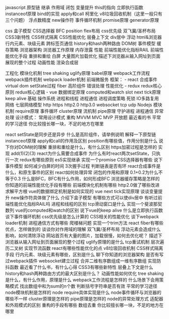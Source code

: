 javascript
    原型链
    继承
    作用域
    闭包
    变量提升
    this的指向
    立即执行函数
    instanceof原理
    bind的实现
    apply和call
    柯里化
    v8垃圾回收机制（这里一般只有三个问题）
    浮点数精度
    new操作符
    事件循环机制
    promise原理
    generator原理

css
    盒子模型
    CSS选择器
    BFC
    position
    flex布局
    css优先级
    双飞冀/圣杯布局
    CSS3新特性
    CSS样式隔离
    CSS性能优化
    层叠上下文
    div居中
    浮动
html&浏览器
    行内元素、块级元素
    跨标签页通信
    history和hash两种路由
    DOM树
    事件模型
    缓存策略
    浏览器架构
    浏览器工作原理
    内存泄露
性能
    前端性能优化指标RAIL
    前端性能优化手段
    重排和重绘
    白屏
    大量图片加载优化
    描述下浏览器从输入网址到页面展现的整个过程
    动画性能
    渲染合成层

工程化
    模块化机制
    tree shaking
    uglify原理
    babel原理
    webpack工作流程
    webpack插件机制
    webpack loader机制
    前端微服务
框架：
    - react
        合成事件
        virtual dom
        setState过程
        fiber
        高阶组件
        错误处理
        性能优化
    - redux
        redux核心原则
        redux核心逻辑
    - vue
        数据绑定原理
        computed和watch
        slot
        next tick原理
        keep alive
基础
    操作系统
        进程和线程
        进程通信
        进程调度策略
        死锁
        IO多路复用
    网络
        七层网络模型
        http
        https
        http2.0
        http3.0
        websocket
        tcp
        udp
Nodejs
    模块机制
    require原理
    事件循环
    cluster原理
    流机制
    pipe原理
    守护进程
    进程通信
    异常处理
设计模式：
    常用设计模式
    重构
    MVVM
    MVC
    MVP
开放题
    最近看的书
    平常的学习途径
    你比较擅长哪一块，不足的地方在哪里

react setState是同步还是异步
什么是高阶组件，请举例说明
解释一下原型链
instanceof原理
apply和call的作用及区别
position有哪些值，作用分别是什么
说下你对DOM树的理解
重排和重绘是什么，有什么区别
https加密过程是怎样的
实现 add(1)(2)(3)
react为什么需要合成事件
为什么有时react两次setState，只执行一次
redux有哪些原则
es5实现继承
实现一个promise
CSS选择器有哪些
说下事件模型
如何减少白屏的时间
3次握手过程
判断链表是否有环
react合成事件是什么，和原生事件的区别
react如何处理异常
闭包的作用和原理
0.1+0.2为什么不等于0.3
什么是BFC，BFC有什么作用，如何形成BFC
浏览器缓存策略是怎样的
你知道的前端性能优化手段有哪些
前端模块化机制有哪些
http2.0做了哪些改进
求解平方根
vue的数据绑定机制是如何实现的
vue next tick实现原理
谈谈变量提升
new操作符具体做了什么
介绍下盒子模型
有哪些方式可以使div居中
有听过前端性能优化指标RAIL吗
进程和线程的区别
tcp滑动窗口是什么
实现一个斐波那契数列
vue的computed和watch的区别
说下vue的keep alive
什么是立即执行函数
谈下事件循环机制
css优先级是怎么计算的
CSS相关的性能优化
谈下webpack loader机制
进程通信方式有哪些
爬楼梯问题
实现一个trim方法
react fiber有哪些优点，怎样做到的
谈谈你对作用域的理解
双飞冀/圣杯布局
浮动元素会造成什么影响，如何清除浮动
网站首页有大量的图片，加载很慢，如何去优化呢？
描述下浏览器从输入网址到页面展现的整个过程
uglify原理的是什么
tcp重试机制
层次遍历二叉树
实现节流函数
react有哪些性能优化的点
v8垃圾回收机制
CSS样式隔离手段
行内元素、块级元素有哪些，区别是什么
聊下你知道的浏览器架构
是否有写过webpack插件
websocket建立过程
合并二维有序数组成一维有序数组
实现防抖函数
最近看了什么书，有什么心得
CSS3有哪些新特性
层叠上下文是什么
history和hash两种路由方式的最大区别是什么？
动画性能如何优化
tree shaking是什么，有什么作用，原理是什么
webpack工作流程是怎样的
什么场景下会用策略模式
找出数组中和为sum的n个数
判断括号字符串是否有效
平常的学习途径
node模块机制是怎样的
node require具体实现是什么
node事件循环与浏览器的哪些不一样
cluster原理是怎样的
pipe原理是怎样的
node的异常处理方式
适配器和外观模式的区别
重构的手段有哪些
数组去重
你比较擅长哪一块，不足的地方在哪里